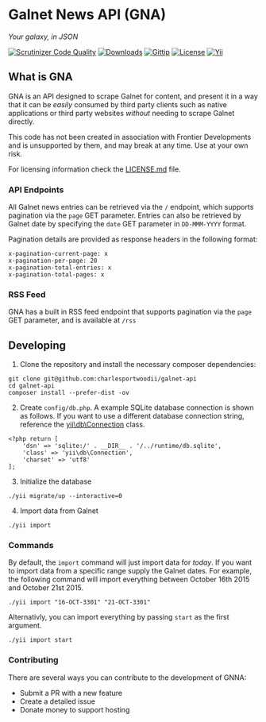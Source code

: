 # Galnet News API (GNA)

_Your galaxy, in JSON_

[![Scrutinizer Code Quality](https://img.shields.io/scrutinizer/g/charlesportwoodii/galnet-api.svg?style=flat-square)](https://scrutinizer-ci.com/g/charlesportwoodii/galnet-api/)
[![Downloads](https://img.shields.io/packagist/dt/charlesportwoodii/galnet-api.svg?style=flat-square)](https://packagist.org/packages/charlesportwoodii/galnet-api)
[![Gittip](https://img.shields.io/gittip/charlesportwoodii.svg?style=flat-square "Gittip")](https://www.gittip.com/charlesportwoodii/)
[![License](https://img.shields.io/badge/license-MIT-orange.svg?style=flat-square "License")](https://github.com/charlesportwoodii/galnet-api/blob/master/LICENSE.md)
[![Yii](https://img.shields.io/badge/Powered_by-Yii_Framework-green.svg?style=flat-square)](http://www.yiiframework.com/)

## What is GNA

GNA is an API designed to scrape Galnet for content, and present it in a way that it can be _easily_ consumed by third party clients such as native applications or third party websites _without_ needing to scrape Galnet directly.

This code has not been created in association with Frontier Developments and is unsupported by them, and may break at any time. Use at your own risk.

For licensing information check the [LICENSE.md](LICENSE.md) file.

### API Endpoints

All Galnet news entries can be retrieved via the ```/``` endpoint, which supports pagination via the ```page``` GET parameter. Entries can also be retrieved by Galnet date by specifying the ```date``` GET parameter in ```DD-MMM-YYYY``` format.

Pagination details are provided as response headers in the following format:

```
x-pagination-current-page: x
x-pagination-per-page: 20
x-pagination-total-entries: x
x-pagination-total-pages: x
```

### RSS Feed

GNA has a built in RSS feed endpoint that supports pagination via the ```page``` GET parameter, and is available at ```/rss```

## Developing

1. Clone the repository and install the necessary composer dependencies:

```
git clone git@github.com:charlesportwoodii/galnet-api
cd galnet-api
composer install --prefer-dist -ov
```

2. Create ```config/db.php```. A example SQLite database connection is shown as follows. If you want to use a different database connection string, reference the [yii\db\Connection](http://www.yiiframework.com/doc-2.0/yii-db-connection.html) class.

```
<?php return [
	'dsn' => 'sqlite:/' . __DIR__ . '/../runtime/db.sqlite',
    'class' => 'yii\db\Connection',
	'charset' => 'utf8'
];
```

3. Initialize the database

```
./yii migrate/up --interactive=0
```

4. Import data from Galnet

```
./yii import
```

### Commands

By default, the ```import``` command will just import data for _today_. If you want to import data from a specific range supply the Galnet dates. For example, the following command will import everything between October 16th 2015 and October 21st 2015.

```
./yii import "16-OCT-3301" "21-OCT-3301"
```

Alternativly, you can import everything by passing ```start``` as the first argument.

```
./yii import start
```

### Contributing

There are several ways you can contribute to the development of GNNA:

- Submit a PR with a new feature
- Create a detailed issue
- Donate money to support hosting
